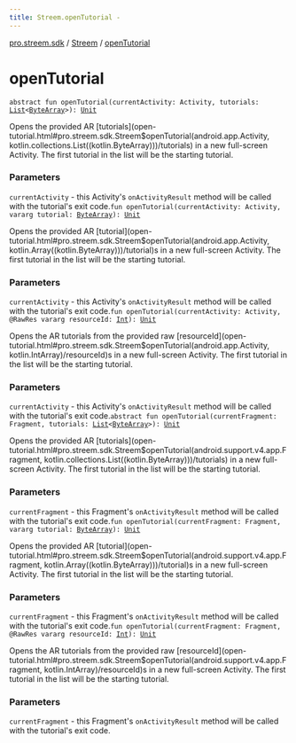 ```yaml
---
title: Streem.openTutorial - 
---
```


[pro.streem.sdk](../index.html) / [Streem](index.html) / [openTutorial](./open-tutorial.html)

# openTutorial

`abstract fun openTutorial(currentActivity: Activity, tutorials: `[`List`](https://kotlinlang.org/api/latest/jvm/stdlib/kotlin.collections/-list/index.html)`<`[`ByteArray`](https://kotlinlang.org/api/latest/jvm/stdlib/kotlin/-byte-array/index.html)`>): `[`Unit`](https://kotlinlang.org/api/latest/jvm/stdlib/kotlin/-unit/index.html)

Opens the provided AR [tutorials](open-tutorial.html#pro.streem.sdk.Streem$openTutorial(android.app.Activity, kotlin.collections.List((kotlin.ByteArray)))/tutorials) in a new full-screen Activity. The first tutorial in the
list will be the starting tutorial.

### Parameters

`currentActivity` - this Activity's `onActivityResult` method will be called with the
tutorial's exit code.`fun openTutorial(currentActivity: Activity, vararg tutorial: `[`ByteArray`](https://kotlinlang.org/api/latest/jvm/stdlib/kotlin/-byte-array/index.html)`): `[`Unit`](https://kotlinlang.org/api/latest/jvm/stdlib/kotlin/-unit/index.html)

Opens the provided AR [tutorial](open-tutorial.html#pro.streem.sdk.Streem$openTutorial(android.app.Activity, kotlin.Array((kotlin.ByteArray)))/tutorial)s in a new full-screen Activity. The first tutorial in the
list will be the starting tutorial.

### Parameters

`currentActivity` - this Activity's `onActivityResult` method will be called with the
tutorial's exit code.`fun openTutorial(currentActivity: Activity, @RawRes vararg resourceId: `[`Int`](https://kotlinlang.org/api/latest/jvm/stdlib/kotlin/-int/index.html)`): `[`Unit`](https://kotlinlang.org/api/latest/jvm/stdlib/kotlin/-unit/index.html)

Opens the AR tutorials from the provided raw [resourceId](open-tutorial.html#pro.streem.sdk.Streem$openTutorial(android.app.Activity, kotlin.IntArray)/resourceId)s in a new full-screen Activity. The
first tutorial in the list will be the starting tutorial.

### Parameters

`currentActivity` - this Activity's `onActivityResult` method will be called with the
tutorial's exit code.`abstract fun openTutorial(currentFragment: Fragment, tutorials: `[`List`](https://kotlinlang.org/api/latest/jvm/stdlib/kotlin.collections/-list/index.html)`<`[`ByteArray`](https://kotlinlang.org/api/latest/jvm/stdlib/kotlin/-byte-array/index.html)`>): `[`Unit`](https://kotlinlang.org/api/latest/jvm/stdlib/kotlin/-unit/index.html)

Opens the provided AR [tutorials](open-tutorial.html#pro.streem.sdk.Streem$openTutorial(android.support.v4.app.Fragment, kotlin.collections.List((kotlin.ByteArray)))/tutorials) in a new full-screen Activity. The first tutorial in the
list will be the starting tutorial.

### Parameters

`currentFragment` - this Fragment's `onActivityResult` method will be called with the
tutorial's exit code.`fun openTutorial(currentFragment: Fragment, vararg tutorial: `[`ByteArray`](https://kotlinlang.org/api/latest/jvm/stdlib/kotlin/-byte-array/index.html)`): `[`Unit`](https://kotlinlang.org/api/latest/jvm/stdlib/kotlin/-unit/index.html)

Opens the provided AR [tutorial](open-tutorial.html#pro.streem.sdk.Streem$openTutorial(android.support.v4.app.Fragment, kotlin.Array((kotlin.ByteArray)))/tutorial)s in a new full-screen Activity. The first tutorial in the
list will be the starting tutorial.

### Parameters

`currentFragment` - this Fragment's `onActivityResult` method will be called with the
tutorial's exit code.`fun openTutorial(currentFragment: Fragment, @RawRes vararg resourceId: `[`Int`](https://kotlinlang.org/api/latest/jvm/stdlib/kotlin/-int/index.html)`): `[`Unit`](https://kotlinlang.org/api/latest/jvm/stdlib/kotlin/-unit/index.html)

Opens the AR tutorials from the provided raw [resourceId](open-tutorial.html#pro.streem.sdk.Streem$openTutorial(android.support.v4.app.Fragment, kotlin.IntArray)/resourceId)s in a new full-screen Activity. The
first tutorial in the list will be the starting tutorial.

### Parameters

`currentFragment` - this Fragment's `onActivityResult` method will be called with the
tutorial's exit code.